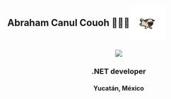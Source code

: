 ## Abraham Canul Couoh 👨🏻‍💻<img align="center" width="80" src="https://github.com/AbrahamCanul-Abe/abrahamcanul-abe/blob/main/dog.gif" />

   
<p align="center" width="300">
   <img align="center" width="200" src="https://github.com/AbrahamCanul-Abe/abrahamcanul-abe/blob/main/me.png" "style: border-radius: 100%"/>
   <h3 align="center">.NET developer</h3>
   <h4 align="center">Yucatán, México</h4>
</p>
<p align="center" width="300">
   </p>
